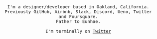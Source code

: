 <p align="center">
  <samp>
    I'm a designer/developer based in Oakland, California.
    <br>Previously GitHub, Airbnb, Slack, Discord, Ueno, Twitter and Foursquare.
    <br>Father to Eunhae.
    <br><br>I'm terminally on <a href="https://twitter.com/anthny">Twitter</a>
  </samp>
</p>
